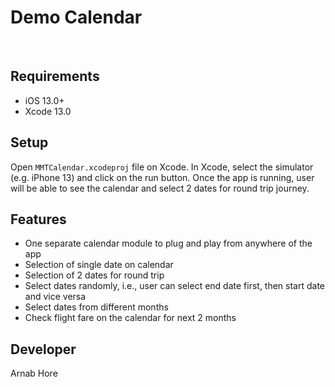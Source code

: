 # Demo Calendar
<br />

## Requirements

- iOS 13.0+
- Xcode 13.0

## Setup

Open `MMTCalendar.xcodeproj` file on Xcode. In Xcode, select the simulator (e.g. iPhone 13) and click on the run button.
Once the app is running, user will be able to see the calendar and select 2 dates for round trip journey.

## Features

- One separate calendar module to plug and play from anywhere of the app
- Selection of single date on calendar
- Selection of 2 dates for round trip
- Select dates randomly, i.e., user can select end date first, then start date and vice versa
- Select dates from different months
- Check flight fare on the calendar for next 2 months

## Developer

Arnab Hore
